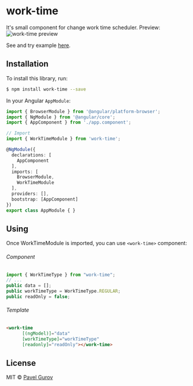 # work-time
It's small component for change work time scheduler. Preview:
![work-time preview](https://gurov.github.io/work-time/work-time-example.png)

See and try example [here](https://gurov.github.io/work-time/).

## Installation

To install this library, run:

```bash
$ npm install work-time --save
```

In your Angular `AppModule`:

```typescript
import { BrowserModule } from '@angular/platform-browser';
import { NgModule } from '@angular/core';
import { AppComponent } from './app.component';

// Import 
import { WorkTimeModule } from 'work-time';

@NgModule({
  declarations: [
    AppComponent
  ],
  imports: [
    BrowserModule,
    WorkTimeModule
  ],
  providers: [],
  bootstrap: [AppComponent]
})
export class AppModule { }
```
## Using
Once WorkTimeModule is imported, you can use `<work-time>` component:

###### Component
```typescript
import { WorkTimeType } from "work-time";
// ...
public data = [];
public workTimeType = WorkTimeType.REGULAR;
public readOnly = false;
```

###### Template
```html
<work-time
      [(ngModel)]="data"
      [workTimeType]="workTimeType"
      [readonly]="readOnly"></work-time>

```


## License

MIT © [Pavel Gurov](mailto:lucius.gu@ya.ru)
